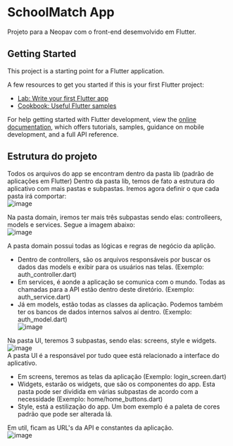 # SchoolMatch App

Projeto para a Neopav com o front-end desemvolvido em Flutter.

## Getting Started

This project is a starting point for a Flutter application.

A few resources to get you started if this is your first Flutter project:

- [Lab: Write your first Flutter app](https://docs.flutter.dev/get-started/codelab)
- [Cookbook: Useful Flutter samples](https://docs.flutter.dev/cookbook)

For help getting started with Flutter development, view the
[online documentation](https://docs.flutter.dev/), which offers tutorials,
samples, guidance on mobile development, and a full API reference.

## Estrutura do projeto

Todos os arquivos do app se encontram dentro da pasta lib (padrão de aplicações em Flutter)
Dentro da pasta lib, temos de fato a estrutura do aplicativo com mais pastas e subpastas.
Iremos agora definir o que cada pasta irá comportar:<br>
![image](https://github.com/rcsolucoes/rc_mineracao/assets/49907324/4f81362c-7e94-47f6-8a2a-d7716414c0a7)

Na pasta domain, iremos ter mais três subpastas sendo elas: controlleers, models e services. Segue a imagem abaixo:<br>
![image](https://github.com/rcsolucoes/rc_mineracao/assets/49907324/d235b18f-a043-4d34-8e71-cbbe8b5392da)

A pasta domain possui todas as lógicas e regras de negócio da aplição. 
- Dentro de controllers, são os arquivos responsáveis por buscar os dados das models e exibir para os usuários nas telas. (Exemplo:  auth_controller.dart) <br>
- Em services, é aonde a aplicação se comunica com o mundo. Todas as chamadas para a API estão dentro deste diretório. (Exemplo: auth_service.dart) <br>
- Já em models, estão todas as classes da aplicação. Podemos também ter os bancos de dados internos salvos aí dentro. (Exemplo: auth_model.dart) <br>
![image](https://github.com/rcsolucoes/rc_mineracao/assets/49907324/adb3809a-c869-41d4-9649-1f548cfb1abb)

Na pasta UI, teremos 3 subpastas, sendo elas: screens, style e widgets. <br>
![image](https://github.com/rcsolucoes/rc_mineracao/assets/49907324/f82f6e38-0d2c-4d57-9fa2-bc74ac421e8a)<br>
A pasta UI é a responsável por tudo quee está relacionado a interface do aplicativo.
- Em screens, teremos as telas da aplicação (Exemplo: login_screen.dart)
- Widgets, estarão os widgets, que são os componentes do app. Esta pasta pode ser dividida em várias subpastas de acordo com a necessidade (Exemplo: home/home_buttons.dart)
- Style, está a estilização do app. Um bom exemplo é a paleta de cores padrão que pode ser alterada lá.

Em util, ficam as URL's da API e constantes da aplicação. <br>
![image](https://github.com/rcsolucoes/rc_mineracao/assets/49907324/1fb39a05-3ca4-4b50-b42b-8cd7f8c453a2)



